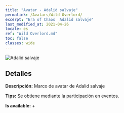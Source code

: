 ```yaml
---
title: "Avatar - Adalid salvaje"
permalink: /Avatars/Wild Overlord/
excerpt: "Era of Chaos  Adalid salvaje"
last_modified_at: 2021-04-26
locale: es
ref: "Wild Overlord.md"
toc: false
classes: wide
---
```

 ![Adalid salvaje](/images/a/avatarFrame_98.png)

## Detalles

 **Descripción:** Marco de avatar de Adalid salvaje 

 **Tips:** Se obtiene mediante la participación en eventos. 

 **Is available:**  + 

